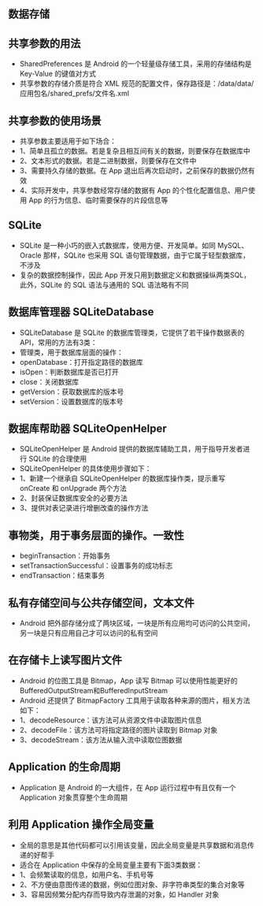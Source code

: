 ## 数据存储

## 共享参数的用法
* SharedPreferences 是 Android 的一个轻量级存储工具，采用的存储结构是 Key-Value 的键值对方式
* 共享参数的存储介质是符合 XML 规范的配置文件，保存路径是：/data/data/应用包名/shared_prefs/文件名.xml

## 共享参数的使用场景
* 共享参数主要适用于如下场合：
* 1、简单且孤立的数据。若是复杂且相互间有关的数据，则要保存在数据库中
* 2、文本形式的数据。若是二进制数据，则要保存在文件中
* 3、需要持久存储的数据。在 App 退出后再次启动时，之前保存的数据仍然有效
* 4、实际开发中，共享参数经常存储的数据有 App 的个性化配置信息、用户使用 App 的行为信息、临时需要保存的片段信息等

## SQLite
* SQLite 是一种小巧的嵌入式数据库，使用方便、开发简单。如同 MySQL、Oracle 那样，SQLite 也采用 SQL 语句管理数据，由于它属于轻型数据库，不涉及
* 复杂的数据控制操作，因此 App 开发只用到数据定义和数据操纵两类SQL，此外，SQLite 的 SQL 语法与通用的 SQL 语法略有不同

## 数据库管理器 SQLiteDatabase
* SQLiteDatabase 是 SQLite 的数据库管理类，它提供了若干操作数据表的 API，常用的方法有3类：
* 管理类，用于数据库层面的操作：
* openDatabase：打开指定路径的数据库
* isOpen：判断数据库是否已打开
* close：关闭数据库
* getVersion：获取数据库的版本号
* setVersion：设置数据库的版本号

## 数据库帮助器 SQLiteOpenHelper
* SQLiteOpenHelper 是 Android 提供的数据库辅助工具，用于指导开发者进行 SQLite 的合理使用
* SQLiteOpenHelper 的具体使用步骤如下：
* 1、新建一个继承自 SQLiteOpenHelper 的数据库操作类，提示重写 onCreate 和 onUpgrade 两个方法
* 2、封装保证数据库安全的必要方法
* 3、提供对表记录进行增删改查的操作方法

## 事物类，用于事务层面的操作。一致性
* beginTransaction：开始事务
* setTransactionSuccessful：设置事务的成功标志
* endTransaction：结束事务

## 私有存储空间与公共存储空间，文本文件
* Android 把外部存储分成了两块区域，一块是所有应用均可访问的公共空间，另一块是只有应用自己才可以访问的私有空间

## 在存储卡上读写图片文件
* Android 的位图工具是 Bitmap，App 读写 Bitmap 可以使用性能更好的 BufferedOutputStream和BufferedInputStream
* Android 还提供了 BitmapFactory 工具用于读取各种来源的图片，相关方法如下：
* 1、decodeResource：该方法可从资源文件中读取图片信息
* 2、decodeFile：该方法可将指定路径的图片读取到 Bitmap 对象
* 3、decodeStream：该方法从输入流中读取位图数据

## Application 的生命周期
* Application 是 Android 的一大组件，在 App 运行过程中有且仅有一个 Application 对象贯穿整个生命周期

## 利用 Application 操作全局变量
* 全局的意思是其他代码都可以引用该变量，因此全局变量是共享数据和消息传递的好帮手
* 适合在 Application 中保存的全局变量主要有下面3类数据：
* 1、会频繁读取的信息，如用户名、手机号等
* 2、不方便由意图传递的数据，例如位图对象、非字符串类型的集合对象等
* 3、容易因频繁分配内存而导致内存泄漏的对象，如 Handler 对象